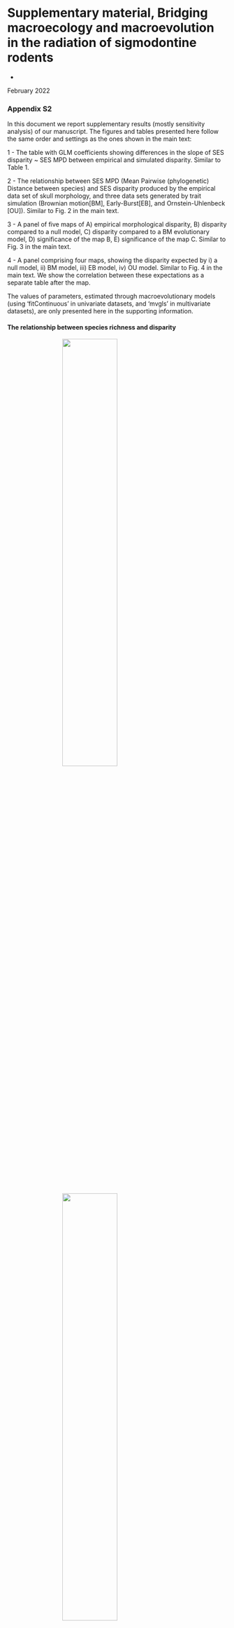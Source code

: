 Supplementary material, Bridging macroecology and macroevolution in the
radiation of sigmodontine rodents
================
-
February 2022

<!-- README.md is generated from README.Rmd. Please edit that file -->
<!-- badges: start -->
<!-- badges: end -->

### Appendix S2

In this document we report supplementary results (mostly sensitivity
analysis) of our manuscript. The figures and tables presented here
follow the same order and settings as the ones shown in the main text:

1 - The table with GLM coefficients showing differences in the slope of
SES disparity \~ SES MPD between empirical and simulated disparity.
Similar to Table 1.

2 - The relationship between SES MPD (Mean Pairwise (phylogenetic)
Distance between species) and SES disparity produced by the empirical
data set of skull morphology, and three data sets generated by trait
simulation (Brownian motion\[BM\], Early-Burst\[EB\], and
Ornstein-Uhlenbeck \[OU\]). Similar to Fig. 2 in the main text.

3 - A panel of five maps of A) empirical morphological disparity, B)
disparity compared to a null model, C) disparity compared to a BM
evolutionary model, D) significance of the map B, E) significance of the
map C. Similar to Fig. 3 in the main text.

4 - A panel comprising four maps, showing the disparity expected by i) a
null model, ii) BM model, iii) EB model, iv) OU model. Similar to Fig. 4
in the main text. We show the correlation between these expectations as
a separate table after the map.

The values of parameters, estimated through macroevolutionary models
(using ‘fitContinuous’ in univariate datasets, and ‘mvgls’ in
multivariate datasets), are only presented here in the supporting
information.

#### The relationship between species richness and disparity

<img src="README_files/figure-gfm/unnamed-chunk-1-1.png" width="50%" style="display: block; margin: auto;" /><img src="README_files/figure-gfm/unnamed-chunk-1-2.png" width="50%" style="display: block; margin: auto;" />

Fig. S2.1. Relationship between assemblage-level species richness (SR)
and observed/empirical values of phenotypic disparity (Rao’s entropy
index) (top), and the relationship between SR and disparity after
running the randomization-based null model (bottom).

#### Results, considering the complete set of species, and using the complete sample of 100 fully resolved phylogenies from Upham et al. (2019) (i.e., considering phylogenetic uncertainty). The following figures are supplementary to Figs. 2 to 5, and tables 1 and 2 presented in the main text.

<img src="README_files/figure-gfm/unnamed-chunk-2-1.png" style="display: block; margin: auto;" />

Fig. S2.2. Density plot showing the estimates of each model parameters
for univariate and multivariate models. In the top we show the estimates
of the parameter ‘sigma’ for the BM, EB, and OU models of evolution
(evolutionary models for univariate trait data (fitContinuous)). In the
middle, we show the parameters ‘beta’ and ‘alpha’, which are specific
from EB and OU, respectively (evolutionary models for univariate trait
data (fitContinuous)). In the bottom, we show estimates of sigma for the
BM model (evolutionary models for multivariate trait data (mvGLS)). In
univariate models, the density represents variation in estimates across
the 100 fully resolved phylogenies. In the multivariate model, the
density represents variation of sigma across traits and phylogenies (112
simulated ‘landmarks’ and 100 fully resolved phylogenies).Results
produced by using the dataset of 413 species.

<!-- badges: start -->
<!-- badges: end -->

Below we present a table of GLM coefficients that considers phylogenetic
uncertainty when testing which model produced a simulated disparity
closer to the empirical disparity (results alternative to Table 1 in the
main text) show that the disparity simulated by the OU model gets closer
to the empirical disparity (Table S2.1). The GLM estimates were averaged
(and its standard deviation calculated) across 100 runs per phylogeny
(for 100 fully resolved phylogenies).

Table S2.1: Averaged GLM estimates, obtained by averaging estimates
produced by each one of the 100 different phylogenies used to simulate
traits and calculate disparity. Results produced by using the dataset of
413 species.

    ##                  Estimate Std. Error   t value     Pr(>|t|)
    ## (Intercept)    0.40982530 0.04247115  9.729056 3.953493e-15
    ## MPD           -0.08292496 0.01754197 -4.754220 9.179736e-03
    ## datasetBM     -0.31159829 0.06006328 -5.263452 4.802880e-02
    ## datasetEB     -0.41178975 0.06006328 -6.802706 5.357712e-02
    ## datasetOU     -0.39240788 0.06006328 -6.693931 3.936439e-02
    ## MPD:datasetBM  0.25569218 0.02480809 10.531572 4.335038e-02
    ## MPD:datasetEB  0.22954429 0.02480809  9.267634 5.387986e-03
    ## MPD:datasetOU  0.12431765 0.02480809  4.947698 7.797996e-02

Table S2.2: Standard deviation of GLM estimates, obtained by calculating
the standard deviation of estimates produced by each one of the 100
different phylogenies used to simulate traits and calculate disparity.
Results produced by using the dataset of 413 species.

    ##                 Estimate  Std. Error   t value     Pr(>|t|)
    ## (Intercept)   0.04142508 0.004014944  1.283517 2.293857e-14
    ## MPD           0.02372771 0.002259534  1.341809 5.778648e-02
    ## datasetBM     0.45877201 0.005677988  7.735252 1.469642e-01
    ## datasetEB     0.38336910 0.005677988  6.290600 1.644169e-01
    ## datasetOU     0.38818595 0.005677988  6.645754 1.365448e-01
    ## MPD:datasetBM 0.23679030 0.003195463  9.663770 1.627899e-01
    ## MPD:datasetEB 0.24993588 0.003195463 10.302941 2.207286e-02
    ## MPD:datasetOU 0.20882780 0.003195463  8.649635 2.163838e-01

### Analysis with 216 species, and considering phylogenetic uncertainty

Using this data subset, the estimated parameters of macroevolutionary
models were very similar to those estimated for the complete set of
species (compare Figs. S2.1 and S2.2). we then produced a bivariate plot
describing the relationship between SES disparity and SES MPD, for the
empirical and simulated data sets. We found that this relationship (Fig.
S2.3) was similar to the one reported in the main results (Fig. 2).
Overall, the disparity produced by the OU model had a closer
relationship with the empirical disparity than had the other models of
evolution (BM and EB) (Fig. S2.3).

<img src="README_files/figure-gfm/unnamed-chunk-5-1.png" style="display: block; margin: auto;" />
Fig. S2.3.Density plot showing the estimates of each model parameters
for univariate and multivariate models. In the top we show the estimates
of the parameter ‘sigma’ for the BM, EB, and OU models of evolution
(evolutionary models for univariate trait data (fitContinuous)). In the
middle, we show the parameters ‘beta’ and ‘alpha’, which are specific
from EB and OU, respectively (evolutionary models for univariate trait
data (fitContinuous)). In the bottom, we show estimates of sigma for the
BM model (evolutionary models for multivariate trait data (mvGLS)). In
univariate models, the density represents variation in estimates across
the 100 fully resolved phylogenies. In the multivariate model, the
density represents variation of sigma across traits and phylogenies (112
simulated ‘landmarks’ and 100 fully resolved phylogenies).Results
produced by using the dataset of 216 species.

<!-- badges: start -->
<!-- badges: end -->

<img src="README_files/figure-gfm/unnamed-chunk-6-1.png" style="display: block; margin: auto;" />
Fig. S2.4. Bivariate plot showing the relationship between SES MPD and
SES disparity, for empirical and simulated disparity. Results produced
using the data set of 216 species.

<!-- badges: start -->
<!-- badges: end -->

As presented in the results (mapping section), we counted the number of
cells with values of disparity higher, equal, or lower than the null
model (randomization-based null model, NULL) and the evolutionary
models. We found that 364 communities had a disparity lower than
expected by the EB and OU models, and 344 communities had a disparity
lower than the BM model. Nonetheless, only three communities had
disparity lower than the null disparity. On the other hand, 182
communities had disparity higher than the expected by the OU model, 138,
129, and 90 communities had disparity higher than the expected by the
BM, EB and NULL models.

    ## $lower
    ##      lowerNULL lowerOU lowerBM lowerEB
    ## TRUE         3     364     344     364
    ## 
    ## $higher
    ##      highNULL highOU highBM highEB
    ## TRUE       90    182    138    129

<!-- badges: start -->
<!-- badges: end -->

When mapping the values of empirical and simulated trait values, we
found a high agreement between the complete dataset and the dataset with
216 species (Fig. S2.4). Overall, we found a prevalence of higher
disparity than expected by an OU model in two portions of the Atlantic
Rainforest, and lower disparity than expected by an OU model in Amazon,
Northeastern Brazil, and south Andes.

<img src="README_files/figure-gfm/unnamed-chunk-8-1.png" style="display: block; margin: auto;" />
Fig. S2.5. Map of empirical (A), null (random shuffling of species in
trait matrix) (B) and simulated disparity (using the OU model) (C). In D
we show the significance of SES values presented in B, and in E we show
the significance of SES values presented in C. Results produced by using
the dataset of 216 species.

<!-- badges: start -->
<!-- badges: end -->

Finally, we show the maps of null and simulated disparity (Fig. S2.5).
We found that using a null model is quite similar to simulating a trait
using the OU model. This can be seen in the following map (and the
correlations presented after the Fig. S2.5), where the null disparity
and the disparity produced by the OU model produced quite similar,
highly correlated maps (0.96, Table below the map). The correlation was
also high between Null and BM disparity.

<img src="README_files/figure-gfm/unnamed-chunk-9-1.png" style="display: block; margin: auto;" />
Fig. S2.6. Map of null (random shuffling of species in trait matrix) and
simulated disparity values (using the BM, OU and EB models of
evolution). The legend is common to all maps. Results produced by using
the dataset of 216 species.

Table of correlation between these estimates

    ##                  RAO_OBS.med_nulo     obsBM     obsEB     obsOU
    ## RAO_OBS.med_nulo        1.0000000 0.8890401 0.8475222 0.9625762
    ## obsBM                   0.8890401 1.0000000 0.9534437 0.9385652
    ## obsEB                   0.8475222 0.9534437 1.0000000 0.9268018
    ## obsOU                   0.9625762 0.9385652 0.9268018 1.0000000

### Results for subclade Oryzomyalia, considering phylogenetic uncertainty

Bivariate plot similar to Fig. 2. This is very similar to the plots
reported in the main text and sensitivity analysis with 216 species
(just presented). However, the main difference is that we lost values of
SES MPD higher than zero, as now we lost phylogenetic distances by using
only data from the subclade Oryzomyalia.

<img src="README_files/figure-gfm/unnamed-chunk-11-1.png" style="display: block; margin: auto;" />

Fig. S2.7. Density plot showing the estimates of each model parameters
for univariate and multivariate models. In the top we show the estimates
of the parameter ‘sigma’ for the BM, EB, and OU models of evolution
(evolutionary models for univariate trait data (fitContinuous)). In the
middle, we show the parameters ‘beta’ and ‘alpha’, which are specific
from EB and OU, respectively (evolutionary models for univariate trait
data (fitContinuous)). In the bottom, we show estimates of sigma for the
BM model (evolutionary models for multivariate trait data (mvGLS)). In
univariate models, the density represents variation in estimates across
the 100 fully resolved phylogenies. In the multivariate model, the
density represents variation of sigma across traits and phylogenies (112
simulated ‘landmarks’ and 100 fully resolved phylogenies). Results
produced by using the dataset of Oryzomyalia species.

<!-- badges: start -->
<!-- badges: end -->

<img src="README_files/figure-gfm/unnamed-chunk-12-1.png" style="display: block; margin: auto;" />

Fig. S2.8. Bivariate plot showing the relationship between SES MPD and
SES disparity, for empirical and simulated disparity. Results produced
by using the dataset of Oryzomyalia species.

<!-- badges: start -->
<!-- badges: end -->

Counting the number of cells. We found that 269 communities had a
disparity lower than expected by the OU model, 262 had a disparity lower
than expected by the EB model, and 247 communities had a disparity lower
than the BM model. Nonetheless, no community had disparity lower than
the null disparity. On the other hand, 109 communities had disparity
higher than the expected by the NULL model, and only 19, 18 and 16
communities had disparity higher than the expected by the the OU, BM and
EB models of evolution.

    ## $lower
    ##      lowerNULL lowerOU lowerBM lowerEB
    ## <NA>        NA     269     247     262
    ## 
    ## $higher
    ##      highNULL highOU highBM highEB
    ## TRUE      109     19     18     16

<!-- badges: start -->
<!-- badges: end -->

The maps of observed and simulated disparity still resemble the ones
shown in Fig. 3 (main text), and the ones just reported considering 216
species (Fig. S2.4). However, less communities had significantly lower
and higher disparity than the disparity expected by the OU model (Fig.
S2.9).

<img src="README_files/figure-gfm/unnamed-chunk-14-1.png" style="display: block; margin: auto;" />
Fig. S2.9. Map of empirical (A), null (random shuffling of species in
trait matrix) (B) and simulated disparity (using the OU model) (C). In D
we show the significance of SES values presented in B, and in E we show
the significance of SES values presented in C. Results produced by using
the dataset of Oryzomyalia species.

<!-- badges: start -->
<!-- badges: end -->

Finally, we report high correlation between null and simulated disparity
(map similar to Fig. 4, and Fig. S2.3 presented above).

<img src="README_files/figure-gfm/unnamed-chunk-15-1.png" style="display: block; margin: auto;" />
Fig. S2.10. Map of null (random shuffling of species in trait matrix)
and simulated disparity values (using the BM, OU and EB models of
evolution). The legend is common to all maps. Results produced by using
the dataset of Oryzomyalia species.

Correlations between maps were similar to the ones reported in the main
text and in the previous analyses (the highest correlation was found
between NULL and OU-simulated disparity.

    ##                  RAO_OBS.med_nulo     obsBM     obsEB     obsOU
    ## RAO_OBS.med_nulo        1.0000000 0.9262541 0.9363681 0.9741392
    ## obsBM                   0.9262541 1.0000000 0.9887941 0.9644260
    ## obsEB                   0.9363681 0.9887941 1.0000000 0.9761275
    ## obsOU                   0.9741392 0.9644260 0.9761275 1.0000000

### Appendix S3

#### Results considering the consensus phylogeny. As it has 285 tips, the number of species used in trait simulations was 285 (for trait simulated with all tips), being 169 with occurrence, trait and phylogenetic data.

The figures we will present now have the same settings and order as the
ones we presented above.

Parameter estimates for univariate (below) and multivariate trait
simulations (Fig. S3.1).

    ##   Estimates Parameter model
    ## 1     0.124     sigma    BM
    ## 2     0.142     sigma    EB
    ## 3    -0.012      beta    EB
    ## 4     0.124     sigma    OU
    ## 5     0.000     alpha    OU

<img src="README_files/figure-gfm/unnamed-chunk-18-1.png" style="display: block; margin: auto;" />
Fig. S3.1: Density plot of the sigma parameter, as estimated by the BM
macroevolutionary model fitted to skull shape data. Results produced by
using the data set of 285 species in the consensus tree.

<!-- badges: start -->
<!-- badges: end -->

Bivariate plot similar to Fig. 2. The OU-resulting disparity is still
closer to the empirical disparity than other models (see the table of
coefficients and difference).

<img src="README_files/figure-gfm/unnamed-chunk-19-1.png" style="display: block; margin: auto;" />

Fig. S3.2. Bivariate plot showing the relationship between SES MPD and
SES disparity, for empirical and simulated disparity. Results produced
by using the data set of 285 species in the consensus tree.

<!-- badges: start -->
<!-- badges: end -->

    ## 
    ## Call:
    ## lm(formula = value ~ MPD * Data, data = av_disp)
    ## 
    ## Residuals:
    ##     Min      1Q  Median      3Q     Max 
    ## -2.6745 -0.2057 -0.0143  0.0997  3.1794 
    ## 
    ## Coefficients:
    ##             Estimate Std. Error t value Pr(>|t|)    
    ## (Intercept)  0.17798    0.02809   6.335 2.54e-10 ***
    ## MPD          0.02360    0.01342   1.759  0.07866 .  
    ## DataBM      -0.11977    0.03973  -3.014  0.00258 ** 
    ## DataEB      -0.15977    0.03973  -4.021 5.86e-05 ***
    ## DataOU      -0.32760    0.03973  -8.245  < 2e-16 ***
    ## MPD:DataBM   0.19331    0.01897  10.188  < 2e-16 ***
    ## MPD:DataEB   0.13494    0.01897   7.112 1.27e-12 ***
    ## MPD:DataOU   0.10854    0.01897   5.721 1.11e-08 ***
    ## ---
    ## Signif. codes:  0 '***' 0.001 '**' 0.01 '*' 0.05 '.' 0.1 ' ' 1
    ## 
    ## Residual standard error: 0.6483 on 6280 degrees of freedom
    ## Multiple R-squared:  0.1488, Adjusted R-squared:  0.1479 
    ## F-statistic: 156.9 on 7 and 6280 DF,  p-value: < 2.2e-16

Counting the number of cells. We found a large number of cells with
disparity lower than the BM and EB models, and a small number with
disparity lower than NULL and OU models. We found that 1271 communities
had disparity higher than expected by the OU model, and much less
communities with disparity higher than BM, EB and NULL models.

    ## $lower
    ##      lowerNULL lowerOU lowerBM lowerEB
    ## TRUE        29       3     546     553
    ## 
    ## $higher
    ##      highNULL highOU highBM highEB
    ## TRUE       81   1271    124    128

<!-- badges: start -->
<!-- badges: end -->

Maps similar to Fig. 3, and to maps just reported considering the
subsets of the data (Fig. S2.2 and S2.5). The maps still resemble, but
now we did not find cells with disparity higher or lower than expected
by BM model.

<img src="README_files/figure-gfm/unnamed-chunk-22-1.png" style="display: block; margin: auto;" />
Fig. S3.3. Map of empirical (A), null (random shuffling of species in
trait matrix) (B) and simulated disparity (using the BM model) (C). In D
we show the significance of SES values presented in B, and in E we show
the significance of SES values presented in C. Results produced by using
the data set of 285 species in the consensus tree.

Using the consensus phylogeny, we found variation relative to results
presented above and in the main text. The maps of BM- and OU-simulated
disparity showed higher spatial variation than reported previously.

<img src="README_files/figure-gfm/unnamed-chunk-23-1.png" style="display: block; margin: auto;" />
Fig. S3.4. Map of null (random shuffling of species in trait matrix) and
simulated disparity values (using the BM, OU and EB models of
evolution). The legend is common to all maps. Results produced by using
the data set of 285 species in the consensus tree.

<!-- badges: start -->
<!-- badges: end -->

The correlation between null disparity and simulated disparity was
moderate to low. The highest correlation we found was between OU- and
EB-simulated disparity (0.38). The correlation between null disparity
and OU disparity was 0.19.

    ##                  RAO_OBS.med_nulo     obsBM     obsEB     obsOU
    ## RAO_OBS.med_nulo        1.0000000 0.8359254 0.8997108 0.1353895
    ## obsBM                   0.8359254 1.0000000 0.9563348 0.2430588
    ## obsEB                   0.8997108 0.9563348 1.0000000 0.1057267
    ## obsOU                   0.1353895 0.2430588 0.1057267 1.0000000

## Appendix S4

#### Results considering skull shape, and the application of macroevolutionary models for multivariate trait simulations (using a BM model of evolution). The estimates of model parameters for datasetes of 216 species and Oryzomyalia species were presented in Figs. S2.2 and S2.6.

None community had disparity higher than either NULL or BM models.
Nonetheless, most communities had disparity lower than the null model.

    ## $lower
    ##      lowerNULL lowerBM
    ## TRUE       480     449
    ## 
    ## $higher
    ##      highNULL highBM
    ## <NA>       NA     NA

<!-- badges: start -->
<!-- badges: end -->

The BM model had a good fit to skull shape (Fig. S3.1, Table S3.1).

<img src="README_files/figure-gfm/unnamed-chunk-26-1.png" style="display: block; margin: auto;" />
Fig. S4.1. Bivariate plot showing the relationship between SES MPD and
SES disparity, for empirical and simulated disparity (multivariate trait
simulations using Brownian motion model evolution). Results produced by
using the dataset of 216 species.

<!-- badges: start -->
<!-- badges: end -->

Table S4.1: Averaged GLM estimates, obtained by averaging estimates
produced by each one of the 100 different phylogenies used to simulate
traits and calculate disparity. Results produced by using the dataset of
216 species.

    ##                  Estimate Std. Error   t value      Pr(>|t|)
    ## (Intercept)   -0.11989648 0.03947344 -3.079593  7.904859e-02
    ## MPD            0.54050076 0.01631589 33.482403 1.903306e-108
    ## datasetBM      0.16171537 0.05582387  2.935900  9.517206e-02
    ## MPD:datasetBM -0.09359235 0.02307415 -3.950603  3.464664e-02

Table S4.2: Standard deviation of GLM estimates, obtained by calculating
the standard deviation of estimates produced by each one of the 100
different phylogenies used to simulate traits and calculate disparity.
Results produced by the data set of 216 species.

    ##                 Estimate  Std. Error  t value      Pr(>|t|)
    ## (Intercept)   0.08220315 0.003829300 2.186437  1.458757e-01
    ## MPD           0.03881256 0.002010355 3.550319 1.893766e-107
    ## datasetBM     0.41893270 0.005415448 7.607369  2.250030e-01
    ## MPD:datasetBM 0.22694128 0.002843071 9.681416  1.192826e-01

<!-- badges: start -->
<!-- badges: end -->

Assemblages presenting lower disparity than predicted by a BM model of
evolution were located at the Chaco, Amazon Basin, north Brazil, South
Andes and Patagonia (Fig. S3.2).

<img src="README_files/figure-gfm/unnamed-chunk-29-1.png" style="display: block; margin: auto;" />
Fig. S4.2. Map of empirical (A), null (random shuffling of species in
trait matrix) (B) and simulated disparity (using the BM model) (C). In D
we show the significance of SES values presented in B, and in E we show
the significance of SES values presented in C. Results produced by using
the dataset of 216 species.

<!-- badges: start -->
<!-- badges: end -->

<img src="README_files/figure-gfm/unnamed-chunk-30-1.png" style="display: block; margin: auto;" />
Fig. S4.3. Map of null (random shuffling of species in trait matrix) and
simulated disparity values (using the BM model of evolution to simulate
multivariate trait datasets). The legend is common to all maps. Results
produced by using the dataset of 216 species.

    ##                  RAO_OBS.med_nulo     obsBM
    ## RAO_OBS.med_nulo        1.0000000 0.9293195
    ## obsBM                   0.9293195 1.0000000

### Results for subclade Oryzomyalia, considering phylogenetic uncertainty

![](README_files/figure-gfm/unnamed-chunk-32-1.png)<!-- -->

    ## $lower
    ##      lowerNULL lowerBM
    ## TRUE       458     259
    ## 
    ## $higher
    ##      highNULL highBM
    ## TRUE        1     NA

Again, the BM model had a good fit to skull shape (Fig. S3.1, Table
S3.1).

<img src="README_files/figure-gfm/unnamed-chunk-33-1.png" style="display: block; margin: auto;" />
Fig. S4.4. Bivariate plot showing the relationship between SES MPD and
SES disparity, for empirical and simulated disparity (multivariate trait
simulations using Brownian motion model evolution). Results produced by
using the dataset of Oryzomyalia species.

<!-- badges: start -->
<!-- badges: end -->

Table S4.3: Averaged GLM estimates, obtained by averaging estimates
produced by each one of the 100 different phylogenies used to simulate
traits and calculate disparity. Results produced by using the dataset of
Oryzomyalia species.

    ##                 Estimate Std. Error   t value      Pr(>|t|)
    ## (Intercept)   -0.1510035 0.03583789 -4.411091  5.742072e-02
    ## MPD            0.4167647 0.01141245 36.721034 3.290007e-164
    ## datasetBM      0.1766651 0.05068243  3.578436  9.606984e-02
    ## MPD:datasetBM -0.1567191 0.01613964 -9.404233  3.289399e-02

Table S4.4: Standard deviation of GLM estimates, obtained by calculating
the standard deviation of estimates produced by each one of the 100
different phylogenies used to simulate traits and calculate disparity.
Results produced by using the dataset of Oryzomyalia species.

    ##                 Estimate  Std. Error   t value  Pr(>|t|)
    ## (Intercept)   0.10032564 0.003424736  3.284299 0.1699255
    ## MPD           0.04021469 0.001354627  2.904389 0.0000000
    ## datasetBM     0.41784150 0.004843309  8.272738 0.2104372
    ## MPD:datasetBM 0.19834231 0.001915732 11.886844 0.1370307

<img src="README_files/figure-gfm/unnamed-chunk-36-1.png" style="display: block; margin: auto;" />
Fig. S4.5. Map of empirical (A), null (random shuffling of species in
trait matrix) (B) and simulated disparity (using the BM model) (C). In D
we show the significance of SES values presented in B, and in E we show
the significance of SES values presented in C. Results produced by using
the dataset of Oryzomyalia species.

<img src="README_files/figure-gfm/unnamed-chunk-37-1.png" style="display: block; margin: auto;" />
Fig. S4.6. Map of null (random shuffling of species in trait matrix) and
simulated disparity values (using the BM model of evolution to simulate
multivariate trait datasets). The legend is common to all maps. Results
produced by using the dataset of Oryzomyalia species.

<!-- badges: start -->
<!-- badges: end -->

    ##                  RAO_OBS.med_nulo     obsBM
    ## RAO_OBS.med_nulo        1.0000000 0.9634121
    ## obsBM                   0.9634121 1.0000000

## Results produced by using the dataset of species in the consensus tree.

    ## $lower
    ##      lowerNULL lowerBM
    ## TRUE       473     466
    ## 
    ## $higher
    ##      highNULL highBM
    ## <NA>       NA     NA

<!-- badges: start -->
<!-- badges: end -->

Again, the BM model had a good fit to skull shape (Fig. S3.1, Table
S3.1).

<img src="README_files/figure-gfm/unnamed-chunk-39-1.png" style="display: block; margin: auto;" />
Fig. S4.7. Bivariate plot showing the relationship between SES MPD and
SES disparity, for empirical and simulated disparity (multivariate trait
simulations using Brownian motion model evolution). Results produced by
using the dataset of species in the consensus tree.

<!-- badges: start -->
<!-- badges: end -->

Table S4.5: Averaged GLM estimates, obtained by averaging estimates
produced by each one of the 100 different phylogenies used to simulate
traits and calculate disparity. Results produced by using the dataset of
species in the consensus tree.

    ## 
    ## Call:
    ## lm(formula = value ~ MPD * Data, data = av_disp)
    ## 
    ## Residuals:
    ##      Min       1Q   Median       3Q      Max 
    ## -2.46937 -0.17904  0.01113  0.18621  2.62644 
    ## 
    ## Coefficients:
    ##             Estimate Std. Error t value Pr(>|t|)    
    ## (Intercept) -0.40715    0.02766 -14.722  < 2e-16 ***
    ## MPD          0.49003    0.01321  37.104  < 2e-16 ***
    ## DataBM       0.45508    0.03911  11.636  < 2e-16 ***
    ## MPD:DataBM   0.09476    0.01868   5.073 4.13e-07 ***
    ## ---
    ## Signif. codes:  0 '***' 0.001 '**' 0.01 '*' 0.05 '.' 0.1 ' ' 1
    ## 
    ## Residual standard error: 0.6382 on 3140 degrees of freedom
    ## Multiple R-squared:  0.5274, Adjusted R-squared:  0.5269 
    ## F-statistic:  1168 on 3 and 3140 DF,  p-value: < 2.2e-16

<img src="README_files/figure-gfm/unnamed-chunk-41-1.png" style="display: block; margin: auto;" />
Fig. S4.8. Map of empirical (A), null (random shuffling of species in
trait matrix) (B) and simulated disparity (using the BM model) (C). In D
we show the significance of SES values presented in B, and in E we show
the significance of SES values presented in C. Results produced by using
the dataset of species in the consensus tree.

<!-- badges: start -->
<!-- badges: end -->

<img src="README_files/figure-gfm/unnamed-chunk-42-1.png" style="display: block; margin: auto;" />
Fig. S4.9. Map of null (random shuffling of species in trait matrix) and
simulated disparity values (using the BM model of evolution to simulate
multivariate trait datasets). The legend is common to all maps. Results
produced by using the dataset of species in the consensus tree.

    ##                  RAO_OBS.med_nulo     obsBM
    ## RAO_OBS.med_nulo        1.0000000 0.8845862
    ## obsBM                   0.8845862 1.0000000

<img src="README_files/figure-gfm/unnamed-chunk-44-1.png" style="display: block; margin: auto;" />
Fig. S4.10. Map of null (random shuffling of species in trait matrix)
and simulated disparity values (using the BM model of evolution to
simulate multivariate trait datasets). The legend is common to all maps.
Results produced by the dataset of 413 species and the set of 100
phylogenies.
